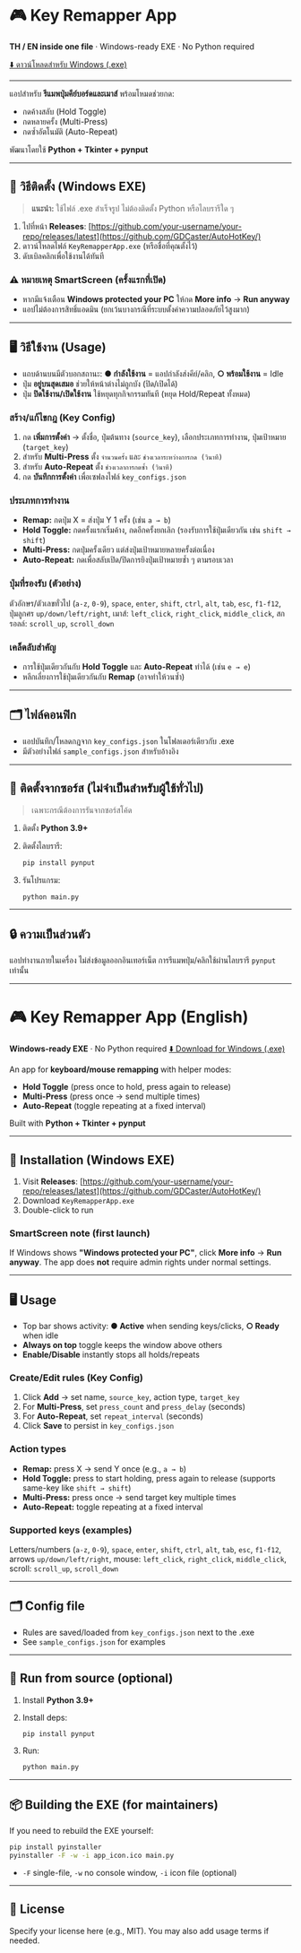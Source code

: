 # 🎮 Key Remapper App

**TH / EN inside one file** · Windows-ready EXE · No Python required

[⬇️ ดาวน์โหลดสำหรับ Windows (.exe)](https://github.com/GDCaster/AutoHotKey/blob/main/AutoKey.exe)


---

แอปสำหรับ **รีแมพปุ่มคีย์บอร์ดและเมาส์** พร้อมโหมดช่วยกด:

* กดค้างสลับ (Hold Toggle)
* กดหลายครั้ง (Multi-Press)
* กดซ้ำอัตโนมัติ (Auto-Repeat)

พัฒนาโดยใช้ **Python + Tkinter + pynput**

---

## 🚀 วิธีติดตั้ง (Windows EXE)

> **แนะนำ:** ใช้ไฟล์ .exe สำเร็จรูป ไม่ต้องติดตั้ง Python หรือไลบรารีใด ๆ

1. ไปที่หน้า **Releases**:
   [https://github.com/your-username/your-repo/releases/latest](https://github.com/GDCaster/AutoHotKey/)
2. ดาวน์โหลดไฟล์ `KeyRemapperApp.exe` (หรือชื่อที่คุณตั้งไว้)
3. ดับเบิลคลิกเพื่อใช้งานได้ทันที

### ⚠️ หมายเหตุ SmartScreen (ครั้งแรกที่เปิด)

* หากมีแจ้งเตือน **Windows protected your PC** ให้กด **More info** → **Run anyway**
* แอปไม่ต้องการสิทธิ์แอดมิน (ยกเว้นบางกรณีที่ระบบตั้งค่าความปลอดภัยไว้สูงมาก)

---

## 🖥️ วิธีใช้งาน (Usage)

* แถบด้านบนมีตัวบอกสถานะ:
  **● กำลังใช้งาน** = แอปกำลังส่งคีย์/คลิก,  **○ พร้อมใช้งาน** = Idle
* ปุ่ม **อยู่บนสุดเสมอ** ช่วยให้หน้าต่างไม่ถูกบัง (ปิด/เปิดได้)
* ปุ่ม **ปิดใช้งาน/เปิดใช้งาน** ใช้หยุดทุกกิจกรรมทันที (หยุด Hold/Repeat ทั้งหมด)

### สร้าง/แก้ไขกฎ (Key Config)

1. กด **เพิ่มการตั้งค่า** → ตั้งชื่อ, ปุ่มต้นทาง (`source_key`), เลือกประเภทการทำงาน, ปุ่มเป้าหมาย (`target_key`)
2. สำหรับ **Multi-Press** ตั้ง `จำนวนครั้ง` และ `ช่วงเวลาระหว่างการกด (วินาที)`
3. สำหรับ **Auto-Repeat** ตั้ง `ช่วงเวลาการกดซ้ำ (วินาที)`
4. กด **บันทึกการตั้งค่า** เพื่อเซฟลงไฟล์ `key_configs.json`

### ประเภทการทำงาน

* **Remap:** กดปุ่ม X = ส่งปุ่ม Y 1 ครั้ง (เช่น `a → b`)
* **Hold Toggle:** กดครั้งแรกเริ่มค้าง, กดอีกครั้งยกเลิก (รองรับการใช้ปุ่มเดียวกัน เช่น `shift → shift`)
* **Multi-Press:** กดปุ่มครั้งเดียว แต่ส่งปุ่มเป้าหมายหลายครั้งต่อเนื่อง
* **Auto-Repeat:** กดเพื่อสลับเปิด/ปิดการยิงปุ่มเป้าหมายซ้ำ ๆ ตามรอบเวลา

### ปุ่มที่รองรับ (ตัวอย่าง)

ตัวอักษร/ตัวเลขทั่วไป (`a-z`, `0-9`), `space`, `enter`, `shift`, `ctrl`, `alt`, `tab`, `esc`, `f1-f12`,
ปุ่มลูกศร `up/down/left/right`, เมาส์: `left_click`, `right_click`, `middle_click`, สกรอลล์: `scroll_up`, `scroll_down`

### เคล็ดลับสำคัญ

* การใช้ปุ่มเดียวกันกับ **Hold Toggle** และ **Auto-Repeat** ทำได้ (เช่น `e → e`)
* หลีกเลี่ยงการใช้ปุ่มเดียวกันกับ **Remap** (อาจทำให้วนซ้ำ)

---

## 🗂️ ไฟล์คอนฟิก

* แอปบันทึก/โหลดกฎจาก `key_configs.json` ในโฟลเดอร์เดียวกับ .exe
* มีตัวอย่างไฟล์ `sample_configs.json` สำหรับอ้างอิง

---

## 🧰 ติดตั้งจากซอร์ส (ไม่จำเป็นสำหรับผู้ใช้ทั่วไป)

> เฉพาะกรณีต้องการรันจากซอร์สโค้ด

1. ติดตั้ง **Python 3.9+**
2. ติดตั้งไลบรารี:

   ```bash
   pip install pynput
   ```
3. รันโปรแกรม:

   ```bash
   python main.py
   ```

---

## 🔒 ความเป็นส่วนตัว

แอปทำงานภายในเครื่อง ไม่ส่งข้อมูลออกอินเทอร์เน็ต
การรีแมพปุ่ม/คลิกใช้ผ่านไลบรารี `pynput` เท่านั้น

---

# 🎮 Key Remapper App (English)

**Windows-ready EXE** · No Python required
[⬇️ Download for Windows (.exe)](https://github.com/GDCaster/AutoHotKey/blob/main/AutoKey.exe)

An app for **keyboard/mouse remapping** with helper modes:

* **Hold Toggle** (press once to hold, press again to release)
* **Multi-Press** (press once → send multiple times)
* **Auto-Repeat** (toggle repeating at a fixed interval)

Built with **Python + Tkinter + pynput**

---

## 🚀 Installation (Windows EXE)

1. Visit **Releases**:
   [https://github.com/your-username/your-repo/releases/latest](https://github.com/GDCaster/AutoHotKey/)
2. Download `KeyRemapperApp.exe`
3. Double-click to run

### SmartScreen note (first launch)

If Windows shows **"Windows protected your PC"**, click **More info** → **Run anyway**.
The app does **not** require admin rights under normal settings.

---

## 🖥️ Usage

* Top bar shows activity: **● Active** when sending keys/clicks, **○ Ready** when idle
* **Always on top** toggle keeps the window above others
* **Enable/Disable** instantly stops all holds/repeats

### Create/Edit rules (Key Config)

1. Click **Add** → set name, `source_key`, action type, `target_key`
2. For **Multi-Press**, set `press_count` and `press_delay` (seconds)
3. For **Auto-Repeat**, set `repeat_interval` (seconds)
4. Click **Save** to persist in `key_configs.json`

### Action types

* **Remap:** press X → send Y once (e.g., `a → b`)
* **Hold Toggle:** press to start holding, press again to release (supports same-key like `shift → shift`)
* **Multi-Press:** press once → send target key multiple times
* **Auto-Repeat:** toggle repeating at a fixed interval

### Supported keys (examples)

Letters/numbers (`a-z`, `0-9`), `space`, `enter`, `shift`, `ctrl`, `alt`, `tab`, `esc`, `f1-f12`,
arrows `up/down/left/right`, mouse: `left_click`, `right_click`, `middle_click`, scroll: `scroll_up`, `scroll_down`

---

## 🗂️ Config file

* Rules are saved/loaded from `key_configs.json` next to the .exe
* See `sample_configs.json` for examples

---

## 🧰 Run from source (optional)

1. Install **Python 3.9+**
2. Install deps:

   ```bash
   pip install pynput
   ```
3. Run:

   ```bash
   python main.py
   ```

---

## 📦 Building the EXE (for maintainers)

If you need to rebuild the EXE yourself:

```bash
pip install pyinstaller
pyinstaller -F -w -i app_icon.ico main.py
```

* `-F` single-file, `-w` no console window, `-i` icon file (optional)

---

## 📝 License

Specify your license here (e.g., MIT).
You may also add usage terms if needed.




